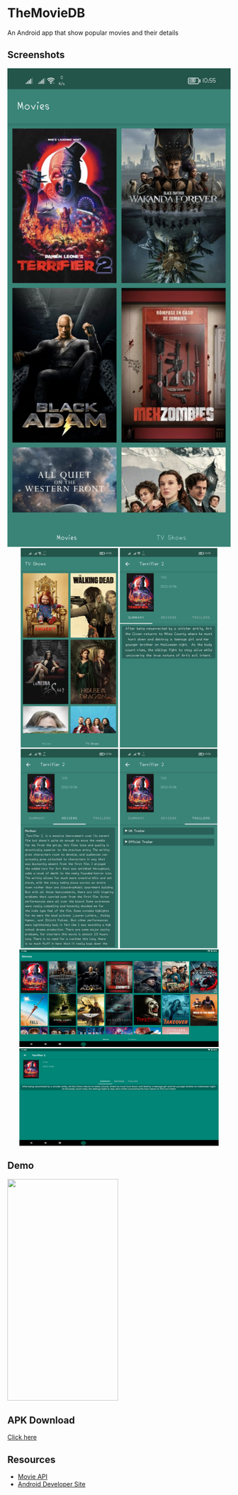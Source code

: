 # TheMovieDB
An Android app that show popular movies and their details

## Screenshots
<p align="center">
  <img src="Screenshots/Mob1.jpg" height="1080" width="2340">
  <img src="Screenshots/Mob2.jpg" height="450" width="220">
  <img src="Screenshots/Mob3.jpg" height="450" width="220">
  <img src="Screenshots/Mob4.jpg" height="450" width="220">
  <img src="Screenshots/Mob5.jpg" height="450" width="220">
  <img src="Screenshots/Tab1.png" height="220" width="450">
  <img src="Screenshots/Tab2.png" height="220" width="450">
</p>

## Demo
<p>
  <img src="Screenshots/Vid.m4v" height="500" width="250">
</p>

## APK Download
[Click here](https://drive.google.com/file/d/1S-ihmG-1T9eQ89OtrSjmKUi-PrLMa0js/view?usp=sharing)

## Resources

  - [Movie API](https://www.themoviedb.org/documentation/api)
  - [Android Developer Site](https://developer.android.com)
